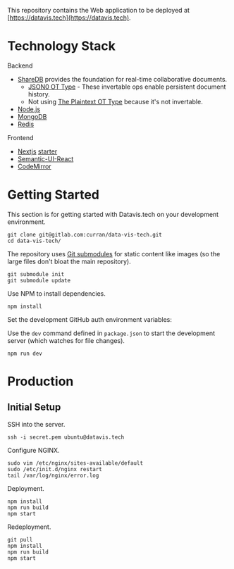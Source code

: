 This repository contains the Web application to be deployed at [https://datavis.tech](https://datavis.tech).

# Technology Stack

Backend

 * [ShareDB](https://github.com/share/sharedb) provides the foundation for real-time collaborative documents.
   * [JSON0 OT Type](https://github.com/ottypes/json0) - These invertable ops enable persistent document history.
   * Not using [The Plaintext OT Type](https://github.com/ottypes/text) because it's not invertable.
 * [Node.js](https://github.com/creationix/nvm)
 * [MongoDB](https://docs.mongodb.com/getting-started/shell/)
 * [Redis](https://redis.io/)

Frontend

 * [Nextjs](https://github.com/zeit/next.js) [starter](https://github.com/iaincollins/nextjs-starter)
 * [Semantic-UI-React](https://github.com/Semantic-Org/Semantic-UI-React)
 * [CodeMirror](http://codemirror.net/)

# Getting Started

This section is for getting started with Datavis.tech on your development environment.

```
git clone git@gitlab.com:curran/data-vis-tech.git
cd data-vis-tech/
```

The repository uses [Git submodules](https://github.com/blog/2104-working-with-submodules) for static content like images (so the large files don't bloat the main repository).

```
git submodule init
git submodule update
```

Use NPM to install dependencies.

```
npm install
```

Set the development GitHub auth environment variables:

Use the `dev` command defined in `package.json` to start the development server (which watches for file changes).

```
npm run dev
```

# Production

## Initial Setup

SSH into the server.

```
ssh -i secret.pem ubuntu@datavis.tech
```

Configure NGINX.

```
sudo vim /etc/nginx/sites-available/default
sudo /etc/init.d/nginx restart
tail /var/log/nginx/error.log
```

Deployment.

```
npm install
npm run build
npm start
```

Redeployment.

```
git pull
npm install
npm run build
npm start
```
